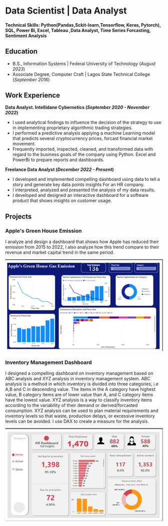 # Data Scientist | Data Analyst

#### Technical Skills: Python(Pandas,Sckit-learn,Tensorflow, Keras, Pytorch), SQL, Power Bi, Excel, Tableau ,Data Analyst, Time Series Forcasting, Sentiment Analysis

## Education						       		 			        		
- B.S., Information Systems | Federal University of Technology (_August 2023_)
- Associate Degree, Computer Craft	| Lagos State Technical College (_September 2016_)	

## Work Experience
**Data Analyst. Intellidane Cybernetics (_September 2020 - November 2022_)**
- I used analytical findings to influence the decision of the strategy to use in implementing proprietary algorithmic trading strategies.
- I performed a predictive analysis applying a machine Learning model that predicts several cryptocurrency prices, forcast financial         market movement.
- Frequently imported, inspected, cleaned, and transformed data with regard to the business goals of the company using Python. Excel and     PowerBi to prepare reports and dashboards.

**Freelance Data Analyst (_December 2022 - Present_)**
- I developed and implemented compelling dashboard using data to tell a story and generate key data points insights For an HR company.
- I interpreted, analyzed and presented the analysis of my data results.
- I developed and designed an interactive dashboard for a software product that shows insights on customer usage.

  
## Projects
### Apple's Green House Emission

I analyze and design a dashboard that shows how Apple has reduced their emission from 2015 to 2022, I also analyze how this trend compare to their revenue and market capital trend in the same period.

![Apple's Green House Emission](/Picture1.png)

### Inventory Management Dashboard
I designed a compelling dashboard on inventory management based on ABC analysis and XYZ analysis in inventory management system. ABC analysis is a method in which inventory is divided into three categories, i.e A,B and C in descending value. The items in the A category have highest value, B category items are of lower value than A, and C category items have the lowest value. XYZ analysis is a way to classify inventory items according to the variability of their demand or derived/forcasted consumption. XYZ analysis can be used to plan material requirements and inventory levels so that waste, production delays, or excessive inventory levels can be avoided. I use DAX to create a  measure for the analysis.

![Inventory Management Dashboard](/Picture4.png)


